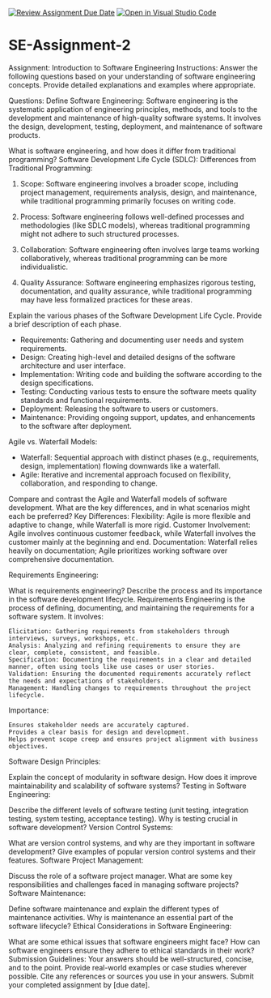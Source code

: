 [![Review Assignment Due Date](https://classroom.github.com/assets/deadline-readme-button-24ddc0f5d75046c5622901739e7c5dd533143b0c8e959d652212380cedb1ea36.svg)](https://classroom.github.com/a/-ucQIGTc)
[![Open in Visual Studio Code](https://classroom.github.com/assets/open-in-vscode-718a45dd9cf7e7f842a935f5ebbe5719a5e09af4491e668f4dbf3b35d5cca122.svg)](https://classroom.github.com/online_ide?assignment_repo_id=15252825&assignment_repo_type=AssignmentRepo)
# SE-Assignment-2
Assignment: Introduction to Software Engineering
Instructions:
Answer the following questions based on your understanding of software engineering concepts. Provide detailed explanations and examples where appropriate.

Questions:
Define Software Engineering:
Software engineering is the systematic application of engineering principles, methods, and tools to the development and maintenance of high-quality software systems. It involves the design, development, testing, deployment, and maintenance of software products.

What is software engineering, and how does it differ from traditional programming?
Software Development Life Cycle (SDLC):
Differences from Traditional Programming:

1. Scope: Software engineering involves a broader scope, including project management, requirements analysis, design, and maintenance, while traditional programming primarily focuses on writing code.

2. Process: Software engineering follows well-defined processes and methodologies (like SDLC models), whereas traditional programming might not adhere to such structured processes.

3. Collaboration: Software engineering often involves large teams working collaboratively, whereas traditional programming can be more individualistic.

4. Quality Assurance: Software engineering emphasizes rigorous testing, documentation, and quality assurance, while traditional programming may have less formalized practices for these areas.

Explain the various phases of the Software Development Life Cycle. Provide a brief description of each phase.
  - Requirements: Gathering and documenting user needs and system requirements.
  - Design: Creating high-level and detailed designs of the software architecture and user interface.
  - Implementation: Writing code and building the software according to the design specifications.
  - Testing: Conducting various tests to ensure the software meets quality standards and functional requirements.
  - Deployment: Releasing the software to users or customers.
  - Maintenance: Providing ongoing support, updates, and enhancements to the software after deployment.

Agile vs. Waterfall Models:
  - Waterfall: Sequential approach with distinct phases (e.g., requirements, design, implementation) flowing downwards like a waterfall.
  - Agile: Iterative and incremental approach focused on flexibility, collaboration, and responding to change.

Compare and contrast the Agile and Waterfall models of software development. What are the key differences, and in what scenarios might each be preferred?
Key Differences:
    Flexibility: Agile is more flexible and adaptive to change, while Waterfall is more rigid.
    Customer Involvement: Agile involves continuous customer feedback, while Waterfall involves the customer mainly at the beginning and end.
    Documentation: Waterfall relies heavily on documentation; Agile prioritizes working software over comprehensive documentation.

Requirements Engineering:

What is requirements engineering? Describe the process and its importance in the software development lifecycle.
Requirements Engineering is the process of defining, documenting, and maintaining the requirements for a software system. It involves:

    Elicitation: Gathering requirements from stakeholders through interviews, surveys, workshops, etc.
    Analysis: Analyzing and refining requirements to ensure they are clear, complete, consistent, and feasible.
    Specification: Documenting the requirements in a clear and detailed manner, often using tools like use cases or user stories.
    Validation: Ensuring the documented requirements accurately reflect the needs and expectations of stakeholders.
    Management: Handling changes to requirements throughout the project lifecycle.

Importance:

    Ensures stakeholder needs are accurately captured.
    Provides a clear basis for design and development.
    Helps prevent scope creep and ensures project alignment with business objectives.
    
Software Design Principles:

Explain the concept of modularity in software design. How does it improve maintainability and scalability of software systems?
Testing in Software Engineering:

Describe the different levels of software testing (unit testing, integration testing, system testing, acceptance testing). Why is testing crucial in software development?
Version Control Systems:

What are version control systems, and why are they important in software development? Give examples of popular version control systems and their features.
Software Project Management:

Discuss the role of a software project manager. What are some key responsibilities and challenges faced in managing software projects?
Software Maintenance:

Define software maintenance and explain the different types of maintenance activities. Why is maintenance an essential part of the software lifecycle?
Ethical Considerations in Software Engineering:

What are some ethical issues that software engineers might face? How can software engineers ensure they adhere to ethical standards in their work?
Submission Guidelines:
Your answers should be well-structured, concise, and to the point.
Provide real-world examples or case studies wherever possible.
Cite any references or sources you use in your answers.
Submit your completed assignment by [due date].
